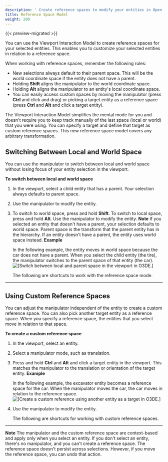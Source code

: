```yaml
---
description: ' Create reference spaces to modify your entities in Open 3D Engine. '
title: Reference Space Model
weight: 200
---
```


{{< preview-migrated >}}

You can use the Viewport Interaction Model to create reference spaces for your selected entities. This enables you to customize your selected entities in relation to a reference space.

When working with reference spaces, remember the following rules:
+ New selections always default to their parent space. This will be the world coordinate space if the entity does not have a parent.
+ Holding **Shift** aligns the manipulator to the world coordinate space.
+ Holding **Alt** aligns the manipulator to an entity's local coordinate space.
+ You can easily access custom spaces by moving the manipulator (press **Ctrl** and click and drag) or picking a target entity as a reference space (press **Ctrl** and **Alt** and click a target entity).

The Viewport Interaction Model simplifies the mental mode for you and doesn't require you to keep track manually of the last space (local or world) that you were using. You can specify a target and define that target as custom reference spaces. This new reference space model covers any arbitrary transformation.

## Switching Between Local and World Space 

You can use the manipulator to switch between local and world space without losing focus of your entity selection in the viewport.

**To switch between local and world space**

1. In the viewport, select a child entity that has a parent. Your selection always defaults to parent space.

1. Use the manipulator to modify the entity.

1. To switch to world space, press and hold **Shift**. To switch to local space, press and hold **Alt**. Use the manipulator to modify the entity.
**Note**
If you selected an entity that doesn't have a parent, your selection defaults to world space.
Parent space is the transform that the parent entity has in the hierarchy. If an entity doesn't have a parent, the entity uses world space instead.
**Example**

   In the following example, the entity moves in world space because the car does not have a parent. When you select the child entity (the tire), the manipulator switches to the parent space of that entity (the car).
![\[Switch between local and parent space in the viewport in O3DE.\]](/images/user-guide/viewportinteractionmodel/viewport-selection-model-1.gif)

   The following are shortcuts to work with the reference space mode.
****


## Using Custom Reference Spaces 

You can adjust the manipulator independent of the entity to create a custom reference space. You can also pick another target entity as a reference space. When you specify a reference space, the entities that you select move in relation to that space.

**To create a custom reference space**

1. In the viewport, select an entity.

1. Select a manipulator mode, such as translation.

1. Press and hold **Ctrl** and **Alt** and click a target entity in the viewport. This matches the manipulator to the translation or orientation of the target entity.
**Example**

   In the following example, the excavator entity becomes a reference space for the car. When the manipulator moves the car, the car moves in relation to the reference space.
![\[Create a custom reference using another entity as a target in O3DE.\]](/images/user-guide/viewportinteractionmodel/viewport-selection-model-4.gif)

1. Use the manipulator to modify the entity.

   The following are shortcuts for working with custom reference spaces.
****


**Note**
The manipulator and the custom reference space are context\-based and apply only when you select an entity. If you don't select an entity, there's no manipulator, and you can't create a reference space. The reference space doesn't persist across selections. However, if you move the reference space, you can undo that action.
